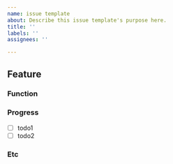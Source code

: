 ```yaml
---
name: issue template
about: Describe this issue template's purpose here.
title: ''
labels: ''
assignees: ''

---
```


## Feature

### Function

### Progress
- [ ] todo1
- [ ] todo2

### Etc
